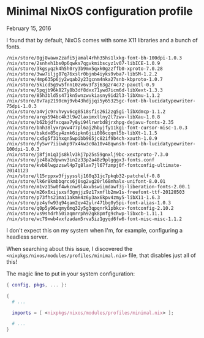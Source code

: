 Minimal NixOS configuration profile
===================================
February 15, 2016

I found that by default, NixOS comes with some X11 libraries and
a bunch of fonts.

```
/nix/store/0gj8wawx2zafi5jamal4rhh35hs1lxkg-font-bh-100dpi-1.0.3
/nix/store/2snhxh1bs0p6qwks7qgvkmibscyz1v07-libICE-1.0.9
/nix/store/3kgsyqzk4h5h0ry3b9mx5qxk0gzzffb0-xproto-7.0.28
/nix/store/3ww7iljg87q76xslr0bjnb4iyks9vba7-libSM-1.2.2
/nix/store/4mp635p6jy2wqab2y23gcnm4nka27snb-kbproto-1.0.7
/nix/store/5kicd5g9w5fnn10zv6v3f3j63g2r4c72-paxctl-0.9
/nix/store/5pqjb96k827y8b3df8dxx71ywd7icm6d-libXext-1.3.3
/nix/store/85h3bld5s471kn5wnzwvkiasny9id2l3-libXmu-1.1.2
/nix/store/8v7ap2190cmj9vb43hdjjqi5y65325gc-font-bh-lucidatypewriter-75dpi-1.0.3
/nix/store/a4vjc9rvhvyv6cg8518sfis26i2zg5gi-libXdmcp-1.1.2
/nix/store/arqx594bc4k3l9w2laximxllny2l7zwv-libXau-1.0.8
/nix/store/b62bjdfxcqaa7y8yi94lrwrbd8jrxhpg-dejavu-fonts-2.35
/nix/store/bnh38lyxrpvw477pl6aj2hbyjfy11kgi-font-cursor-misc-1.0.3
/nix/store/bskdx85qy4zmk6ipkn6jii086cqqml5b-libXt-1.1.5
/nix/store/cx5g5f31hxqn5wpibb965jc82if9b4ch-xauth-1.0.9
/nix/store/fy5wr7iiiwkp97x4kw3c0a10v48qwnsh-font-bh-lucidatypewriter-100dpi-1.0.3
/nix/store/j8fjm1q3js8klv3kj7p25s59gnxlj9bc-xextproto-7.3.0
/nix/store/jz48a2dpwnv3in2z33p2a48z9plgggx3-fonts.conf
/nix/store/kvb8lwgzzswl4p7g8lax7jl67fzmpj0f-fontconfig-ultimate-20141123
/nix/store/l15rppxw3fjyysslj160q31jc7pkqb32-patchelf-0.8
/nix/store/lk6r8kmbbqrcs6j0sg2vg20rl68mhalx-unifont-8.0.01
/nix/store/m1vz15w0f4wkcnw9l4xvbswiimdawf3j-liberation-fonts-2.00.1
/nix/store/m26x6xijsxsf3gmjjz9z17xmflb2mw1s-freefont-ttf-20120503
/nix/store/p73fhs21mai1akmk4z6y3ax6kpv4zmy5-libX11-1.6.3
/nix/store/pz4yfw93q94gam2qv42ylr471bg0y5pi-font-alias-1.0.3
/nix/store/q0p5y96wqmy6mq32y5g3qpqnrk1pbkcv-fontconfig-2.10.2
/nix/store/vs9shdrh50iaqmrrph92gk8pmfg9chwp-libxcb-1.11.1
/nix/store/wc79xwb4vxfzadam5rva5iz1gyqd6fw6-font-misc-misc-1.1.2
```

I don't expect this on my system when I'm, for example, configuring a
headless server.

When searching about this issue, I discovered the
`<nixpkgs/nixos/modules/profiles/minimal.nix>` file, that disables just
all of this!

The magic line to put in your system configuration:

```nix
{ config, pkgs, ... }:

{
  # ...

  imports = [ <nixpkgs/nixos/modules/profiles/minimal.nix> ];

  # ...
}
```
